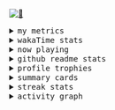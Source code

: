 [![🐙](https://hits.seeyoufarm.com/api/count/incr/badge.svg?url=https%3A%2F%2Fgithub.com%2Fktnkk%2Fhit-counter&count_bg=%23070707&title_bg=%23070707&icon=&icon_color=%23E7E7E7&title=visitors&edge_flat=true)](https://hits.seeyoufarm.com)

<details>
  <summary> <samp>my metrics</samp></summary>
  
  <br>
  
 ![🐳](https://github.com/kkhys/kkhys/blob/main/github-metrics.svg)
  
  ***
</details>

<details>
  <summary> <samp>wakaTime stats</samp></summary>
  
  <br>
  
<!--START_SECTION:waka-->
![Code Time](http://img.shields.io/badge/Code%20Time-5%2C365%20hrs%2025%20mins-blue)

**🐱 My GitHub Data** 

> 📦 5.2 MB Used in GitHub's Storage 
 > 
> 🏆 2,810 Contributions in the Year 2024
 > 
> 💼 Opted to Hire
 > 
> 📜 9 Public Repositories 
 > 
> 🔑 23 Private Repositories 
 > 
**I'm a Night 🦉** 

```text
🌞 Morning                10656 commits       ███████░░░░░░░░░░░░░░░░░░   28.64 % 
🌆 Daytime                7662 commits        █████░░░░░░░░░░░░░░░░░░░░   20.59 % 
🌃 Evening                16228 commits       ███████████░░░░░░░░░░░░░░   43.61 % 
🌙 Night                  2666 commits        ██░░░░░░░░░░░░░░░░░░░░░░░   07.16 % 
```
📅 **I'm Most Productive on Sunday** 

```text
Monday                   4307 commits        ███░░░░░░░░░░░░░░░░░░░░░░   11.57 % 
Tuesday                  5114 commits        ███░░░░░░░░░░░░░░░░░░░░░░   13.74 % 
Wednesday                5197 commits        ███░░░░░░░░░░░░░░░░░░░░░░   13.97 % 
Thursday                 5198 commits        ███░░░░░░░░░░░░░░░░░░░░░░   13.97 % 
Friday                   5398 commits        ████░░░░░░░░░░░░░░░░░░░░░   14.51 % 
Saturday                 5593 commits        ████░░░░░░░░░░░░░░░░░░░░░   15.03 % 
Sunday                   6405 commits        ████░░░░░░░░░░░░░░░░░░░░░   17.21 % 
```


📊 **This Week I Spent My Time On** 

```text
🕑︎ Time Zone: Asia/Tokyo

💬 Programming Languages: 
Other                    40 hrs 10 mins      ██████████████░░░░░░░░░░░   55.25 % 
TypeScript               13 hrs 1 min        ████░░░░░░░░░░░░░░░░░░░░░   17.92 % 
Java                     10 hrs 56 mins      ████░░░░░░░░░░░░░░░░░░░░░   15.05 % 
Git Config               2 hrs 34 mins       █░░░░░░░░░░░░░░░░░░░░░░░░   03.55 % 
SQL                      1 hr 27 mins        █░░░░░░░░░░░░░░░░░░░░░░░░   02.01 % 

🔥 Editors: 
Chrome                   49 hrs 16 mins      █████████████████░░░░░░░░   67.76 % 
IntelliJ IDEA            11 hrs 23 mins      ████░░░░░░░░░░░░░░░░░░░░░   15.67 % 
WebStorm                 11 hrs 9 mins       ████░░░░░░░░░░░░░░░░░░░░░   15.35 % 
DataGrip                 53 mins             ░░░░░░░░░░░░░░░░░░░░░░░░░   01.22 % 

💻 Operating System: 
Mac                      72 hrs 42 mins      █████████████████████████   100.00 % 
```


 Last Updated on 2024/12/17 18:53:28 UTC
<!--END_SECTION:waka-->
  
  ***
</details>


<details>
  <summary> <samp>now playing</samp></summary>
  
  <br>
 
 [![🐟](https://spotify-github-profile.vercel.app/api/view?uid=31ryofms4dnv7mrohhepo4c4zgqu&cover_image=true&theme=default&show_offline=false&background_color=121212&bar_color=53b14f&bar_color_cover=false)](https://open.spotify.com/user/31ryofms4dnv7mrohhepo4c4zgqu)
  
  ***
</details>

<details>
  <summary> <samp>github readme stats</samp></summary>
  
  <br>
  
 <p align="left"> 
  <img alt="🐠" src="https://github-readme-stats.vercel.app/api?username=kkhys&count_private=true&show_icons=true&theme=dark&include_all_commits=true" />
  <img alt="🐟" src="https://github-readme-stats.vercel.app/api/top-langs/?username=kkhys&layout=compact&theme=dark&langs_count=10&hide=HTML,CSS,SCSS" />
</p>
  
  ***
</details>

<details>
  <summary> <samp>profile trophies</samp></summary>
  
  <br>
  
  [![🐬](https://github-profile-trophy.vercel.app/?username=kkhys&rank=SECRET,SSS,SS,S,AAA,AA,A&theme=darkhub&row=1&margin-w=10&no-bg=true)](https://github.com/ryo-ma/github-profile-trophy)
  
  ***
</details>

<details>
  <summary> <samp>summary cards</samp></summary>
  
  <br>
  
  ![🐋](https://github-profile-summary-cards.vercel.app/api/cards/profile-details?username=kkhys&theme=github_dark)
  ![🦑](https://github-profile-summary-cards.vercel.app/api/cards/repos-per-language?username=kkhys&theme=github_dark)
  ![🦭](https://github-profile-summary-cards.vercel.app/api/cards/most-commit-language?username=kkhys&theme=github_dark)
  ![🦀](https://github-profile-summary-cards.vercel.app/api/cards/stats?username=kkhys&theme=github_dark)
  ![🦈](https://github-profile-summary-cards.vercel.app/api/cards/productive-time?username=kkhys&theme=github_dark)
  
  ***
</details>

<details>
  <summary> <samp>streak stats</samp></summary>
  
  <br>
  
  [![🐠](http://github-readme-streak-stats.herokuapp.com?user=kkhys&theme=dark)](https://git.io/streak-stats)
  
  ***
</details>

<details>
  <summary> <samp>activity graph</samp></summary>
  
  <br>
  
  [![🐡](https://github-readme-activity-graph.vercel.app/graph?username=kkhys&theme=xcode)](https://github.com/ashutosh00710/github-readme-activity-graph)
  
  ***
</details>
